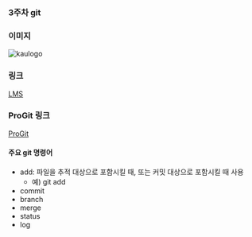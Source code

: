 ### 3주차 git
### 이미지
![kaulogo](/2023_OSS/img/kau/img.png)
### 링크
[LMS](https://lms.kau.ac.kr/login.php)
### ProGit 링크
[ProGit](https://git-scm.com/book/ko/v2)
#### 주요 git 명령어
* add: 파일을 추적 대상으로 포함시킬 때, 또는 커밋 대상으로 포함시킬 때 사용
	* 예) git add
* commit
* branch
* merge
* status
* log
